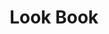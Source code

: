 ---
title: "Look Book"
description: "Discover the modern experiences you can build with SharePoint in Microsoft 365."
image: "images/samples-background-look-book.webp"
externalLink: "https://adoption.microsoft.com/en-us/sharepoint-look-book/"
---